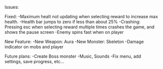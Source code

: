 Issues:

Fixed:
	-Maximum healt not updating when selecting reward to increase max health.
	-Health bar jumps to zero if less than about 25%
	-Crashing: Pressing esc when selecting reward multiple times crashes the game, and shows the pause screen
	-Enemy spins fast when on player

New Feature:
	-New Weapon: Aura
	-New Monster: Skeleton
	-Damage indicator on mobs and player

Future plans:
	-Create Boss monster
	-Music, Sounds
	-Fix menu, add settings, save progress, etc...
	

